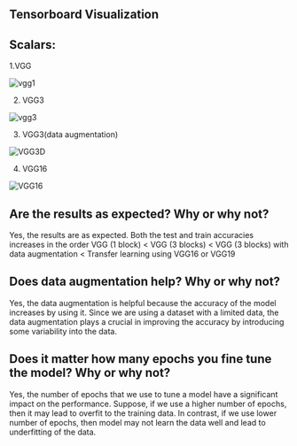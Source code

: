 Tensorboard Visualization
-----------------------
Scalars:
--------
1.VGG

![vgg1](https://user-images.githubusercontent.com/90170940/233562415-b164ed02-4d1d-4069-80a6-9cf0090168aa.png)



2. VGG3

![vgg3](https://user-images.githubusercontent.com/90170940/233555634-a1868541-4780-4319-9517-9f994a472813.png)


3. VGG3(data augmentation)

![VGG3D](https://user-images.githubusercontent.com/90170940/233555735-d0e7aebf-2da4-4a7e-a651-7d702e7c3b25.png)


4. VGG16

![VGG16](https://user-images.githubusercontent.com/90170940/233557967-80c99e9f-ead1-42f5-8cf2-5e39dc82ae0a.png)

Are the results as expected? Why or why not?
-----------------------
Yes, the results are as expected. Both the test and train accuracies increases in the order VGG (1 block) < VGG (3 blocks) < VGG (3 blocks) with data augmentation < Transfer learning using VGG16 or VGG19

Does data augmentation help? Why or why not?
-------------------------------------
Yes, the data augmentation is helpful because the accuracy of the model increases by using it. Since we are using a dataset with a limited data, the data augmentation plays a crucial in improving the accuracy by introducing some variability into the data.

Does it matter how many epochs you fine tune the model? Why or why not?
---------------------------------
Yes, the number of epochs that we use to tune a model have a significant impact on the performance. Suppose, if we use a higher number of epochs, then it may lead to overfit to the training data. In contrast, if we use lower number of epochs, then model may not learn the data well and lead to underfitting of the data.
